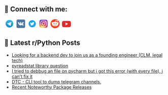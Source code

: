 ## 🔎 Connect with me:
[<img src="https://github.com/bullbesh/bullbesh/blob/main/images/Telegram.png" width="32" height="32" />](https://t.me/bullbesh)
[<img src="https://github.com/bullbesh/bullbesh/blob/main/images/VK.png" width="32" height="32" />](https://vk.com/bullbesh)
[<img src="https://github.com/bullbesh/bullbesh/blob/main/images/Twitter.png" width="32" height="32" />](https://twitter.com/bullbesh1)
[<img src="https://github.com/bullbesh/bullbesh/blob/main/images/Instagram.png" width="32" height="32" />](https://www.instagram.com/bullbesh)
[<img src="https://github.com/bullbesh/bullbesh/blob/main/images/Reddit.png" width="32" height="32" />](https://www.reddit.com/user/bullbesh)
[<img src="https://github.com/bullbesh/bullbesh/blob/main/images/YouTube.png" width="32" height="32" />](https://www.youtube.com/channel/UCtfjRs6uzgq5mfm8S06WTcg)

## 📕 Latest r/Python Posts
<!-- BLOG-POST-LIST:START -->
- [Looking for a backend dev to join us as a founding engineer &lpar;CLM, legal tech&rpar;](https://www.reddit.com/r/Python/comments/1kybk77/looking_for_a_backend_dev_to_join_us_as_a/)
- [pyreadstat library question](https://www.reddit.com/r/Python/comments/1kyanyd/pyreadstat_library_question/)
- [I tried to debbug an file on pycharm but i got this error &lpar;with every file&rpar;, i can&#39;t fix it](https://www.reddit.com/r/Python/comments/1kyaa24/i_tried_to_debbug_an_file_on_pycharm_but_i_got/)
- [DTC - CLI tool to dump telegram channels.](https://www.reddit.com/r/Python/comments/1kya1xc/dtc_cli_tool_to_dump_telegram_channels/)
- [Recent Noteworthy Package Releases](https://www.reddit.com/r/Python/comments/1ky8o84/recent_noteworthy_package_releases/)
<!-- BLOG-POST-LIST:END -->
